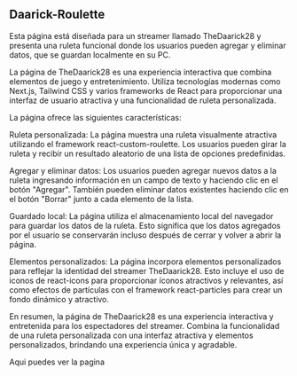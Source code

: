 ## Daarick-Roulette

Esta página está diseñada para un streamer llamado TheDaarick28 y presenta una ruleta funcional donde los usuarios pueden agregar y eliminar datos, que se guardan localmente en su PC.

La página de TheDaarick28 es una experiencia interactiva que combina elementos de juego y entretenimiento. Utiliza tecnologías modernas como Next.js, Tailwind CSS y varios frameworks de React para proporcionar una interfaz de usuario atractiva y una funcionalidad de ruleta personalizada.

La página ofrece las siguientes características:

Ruleta personalizada: La página muestra una ruleta visualmente atractiva utilizando el framework react-custom-roulette. Los usuarios pueden girar la ruleta y recibir un resultado aleatorio de una lista de opciones predefinidas.

Agregar y eliminar datos: Los usuarios pueden agregar nuevos datos a la ruleta ingresando información en un campo de texto y haciendo clic en el botón "Agregar". También pueden eliminar datos existentes haciendo clic en el botón "Borrar" junto a cada elemento de la lista.

Guardado local: La página utiliza el almacenamiento local del navegador para guardar los datos de la ruleta. Esto significa que los datos agregados por el usuario se conservarán incluso después de cerrar y volver a abrir la página.

Elementos personalizados: La página incorpora elementos personalizados para reflejar la identidad del streamer TheDaarick28. Esto incluye el uso de iconos de react-icons para proporcionar íconos atractivos y relevantes, así como efectos de partículas con el framework react-particles para crear un fondo dinámico y atractivo.

En resumen, la página de TheDaarick28 es una experiencia interactiva y entretenida para los espectadores del streamer. Combina la funcionalidad de una ruleta personalizada con una interfaz atractiva y elementos personalizados, brindando una experiencia única y agradable.

Aqui puedes ver la pagina
